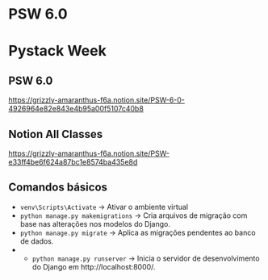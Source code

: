 # PSW 6.0
# Pystack Week

## PSW 6.0
https://grizzly-amaranthus-f6a.notion.site/PSW-6-0-4926964e82e843e4b95a00f5107c40b8
## Notion All Classes
https://grizzly-amaranthus-f6a.notion.site/PSW-e33ff4be6f624a87bc1e8574ba435e8d


## Comandos básicos

- `venv\Scripts\Activate` -> Ativar o ambiente virtual
- `python manage.py makemigrations` -> Cria arquivos de migração com base nas alterações nos modelos do Django.
- `python manage.py migrate` -> Aplica as migrações pendentes ao banco de dados.
- - `python manage.py runserver` -> Inicia o servidor de desenvolvimento do Django em http://localhost:8000/.

